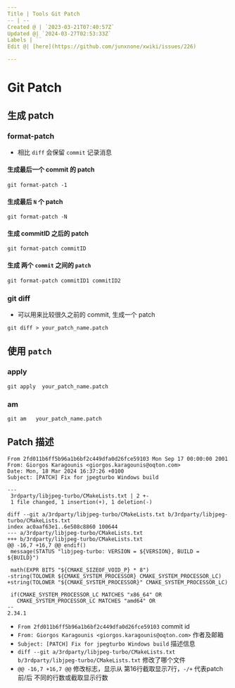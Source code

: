 ```yaml
---
Title | Tools Git Patch
-- | --
Created @ | `2023-03-21T07:40:57Z`
Updated @| `2024-03-27T02:53:33Z`
Labels | ``
Edit @| [here](https://github.com/junxnone/xwiki/issues/226)

---
```

# Git Patch


## 生成 patch

### format-patch
- 相比  `diff` 会保留 `commit` 记录消息


#### 生成最后一个 commit 的 patch

```
git format-patch -1
```

#### 生成最后 `N` 个 patch

```
git format-patch -N 
```

#### 生成 commitID 之后的 patch

```
git format-patch commitID
```

#### 生成 两个 `commit` 之间的 `patch`

```
git format-patch commitID1 commitID2
```

### git diff
- 可以用来比较很久之前的 commit, 生成一个 patch

```
git diff > your_patch_name.patch
```



## 使用 `patch`

### apply


```
git apply  your_patch_name.patch
```

### am

```
git am   your_patch_name.patch
```


## Patch 描述

```
From 2fd011b6ff5b96a1b6bf2c449dfa0d26fce59103 Mon Sep 17 00:00:00 2001
From: Giorgos Karagounis <giorgos.karagounis@oqton.com>
Date: Mon, 18 Mar 2024 16:37:26 +0100
Subject: [PATCH] Fix for jpegturbo Windows build

---
 3rdparty/libjpeg-turbo/CMakeLists.txt | 2 +-
 1 file changed, 1 insertion(+), 1 deletion(-)

diff --git a/3rdparty/libjpeg-turbo/CMakeLists.txt b/3rdparty/libjpeg-turbo/CMakeLists.txt
index ac0aaf63e1..6e508c8860 100644
--- a/3rdparty/libjpeg-turbo/CMakeLists.txt
+++ b/3rdparty/libjpeg-turbo/CMakeLists.txt
@@ -16,7 +16,7 @@ endif()
 message(STATUS "libjpeg-turbo: VERSION = ${VERSION}, BUILD = ${BUILD}")

 math(EXPR BITS "${CMAKE_SIZEOF_VOID_P} * 8")
-string(TOLOWER ${CMAKE_SYSTEM_PROCESSOR} CMAKE_SYSTEM_PROCESSOR_LC)
+string(TOLOWER "${CMAKE_SYSTEM_PROCESSOR}" CMAKE_SYSTEM_PROCESSOR_LC)

 if(CMAKE_SYSTEM_PROCESSOR_LC MATCHES "x86_64" OR
   CMAKE_SYSTEM_PROCESSOR_LC MATCHES "amd64" OR
--
2.34.1

```

- `From 2fd011b6ff5b96a1b6bf2c449dfa0d26fce59103`  commit id
- `From: Giorgos Karagounis <giorgos.karagounis@oqton.com>` 作者及邮箱
- `Subject: [PATCH] Fix for jpegturbo Windows build` 描述信息
- `diff --git a/3rdparty/libjpeg-turbo/CMakeLists.txt b/3rdparty/libjpeg-turbo/CMakeLists.txt` 修改了哪个文件
- `@@ -16,7 +16,7 @@`  修改标志，显示从 第16行截取显示7行，`-/+` 代表patch 前/后 不同的行数或截取显示行数


